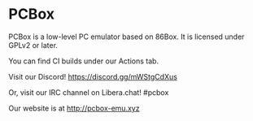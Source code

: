 PCBox
=====

PCBox is a low-level PC emulator based on 86Box.
It is licensed under GPLv2 or later.

You can find CI builds under our Actions tab.

Visit our Discord! https://discord.gg/mWStgCdXus

Or, visit our IRC channel on Libera.chat! #pcbox

Our website is at http://pcbox-emu.xyz
